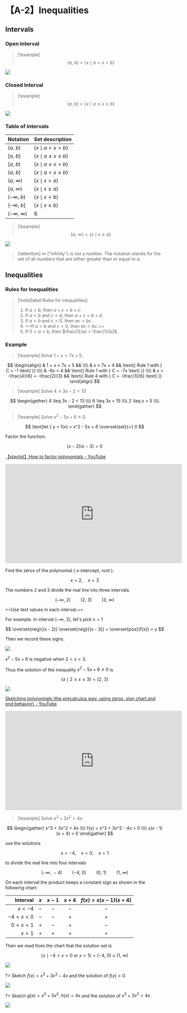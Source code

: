# 【A-2】Inequalities

## Intervals

### Open Interval

> [!example]
$$
(a,\ b) = \{ x \mid  a < x < b \}
$$

<img src="./數學/微積分/img/A-2_1.png" style="max-width: 40%;">

### Closed Interval

> [!example]
$$
[a,\ b] = \{ x \mid a \leq x \leq b \}
$$

<img src="./數學/微積分/img/A-2_2.png" style="max-width: 40%;">

### Table of Intervals

| Notation             | Set description                |
| :------------------- | :----------------------------- |
| $(a,\ b)$            | $\{ x \mid a < x < b \}$       |
| $[a,\ b]$            | $\{ x \mid a \leq x \leq b \}$ |
| $[a,\ b)$            | $\{ x \mid a \leq x < b \}$    |
| $(a,\ b]$            | $\{ x \mid a < x \leq b \}$    |
| $(a,\ \infty)$       | $\{ x \mid x > a \}$           |
| $[a,\ \infty)$       | $\{ x \mid x \geq a \}$        |
| $(-\infty,\ b)$      | $\{ x \mid x < b \}$           |
| $(-\infty,\ b]$      | $\{ x \mid x \leq b \}$        |
| $(-\infty,\ \infty)$ | $\mathbb{R}$                   |

> [!example]
$$
[a,\ \infty) = \{ x \mid  x \geq a \}
$$

<img src="./數學/微積分/img/A-2_3.png" style="max-width: 40%;">

> [!attention]
$\infty$ ("infinity") is not a number. The notation stands for the set of all numbers that are either greater than or equal to $a$.

## Inequalities

### Rules for Inequalities

> [!note|label:Rules for inequalities]
>
> 1. If $a < b$, then $a + c < b + c$.
> 2. If $a < b$ and $c < d$, then $a + c < b + d$.
> 3. If $a < b$ and $c > 0$, then $ac < bc$.
> 4. ==If $a < b$ and $c < 0$, then $ac > bc$.==
> 5. If $0 < a < b$, then $\frac{1}{a} > \frac{1}{b}$.

### Example

> [!example]
Solve $1 + x < 7x + 5$.

$$
\begin{align}
    & 1 + x < 7x + 5
    &&
    \\\\
    & x < 7x + 4
    && \text{( Rule 1 with } C = -1 \text{ )}
    \\\\
    & -6x < 4
    && \text{( Rule 1 with } C = -7x \text{ )}
    \\\\
    & x > -\frac{4}{6} = -\frac{2}{3}
    && \text{( Rule 4 with } C = -\frac{1}{6} \text{ )}
\end{align}
$$

> [!example]
Solve $4 \leq 3x - 2 < 13$

$$
\begin{gather}
    4 \leq 3x - 2 < 13
    \\\\
    6 \leq 3x < 15
    \\\\
    2 \leq x < 5
    \\\\
\end{gather}
$$

> [!example]
Solve $x^2 - 5x + 6 \leq 0$.

$$
\text{let } y = f(x) = x^2 - 5x + 6 \overset{set}{=} 0
$$

Factor the function.

$$
(x - 2)(x - 3) = 0
$$

[【playlist】How to factor polynomials - YouTube](https://www.youtube.com/playlist?list=PLxV9sWI37Onf9RpDQkqCKOE1JwvuoBZzH)

<iframe width="560" height="315" src="https://www.youtube.com/embed/videoseries?si=MYKsRxHxew8o9yQF&amp;list=PLxV9sWI37Onf9RpDQkqCKOE1JwvuoBZzH" title="YouTube video player" frameborder="0" allow="accelerometer; autoplay; clipboard-write; encrypted-media; gyroscope; picture-in-picture; web-share" allowfullscreen></iframe>

Find the zeros of the polynomial ( x-intercept, root ).

$$
x = 2, \quad x = 3
$$

The numbers 2 and 3 divide the real line into three intervals.

$$
(-\infty,\ 2) \qquad (2,\ 3) \qquad (3,\ \infty)
$$

==Use test values in each interval.==

For example. In interval $(-\infty,\ 2)$, let's pick $x = 1$

$$
\overset{neg}{(x - 2)} \overset{neg}{(x - 3)} = \overset{pos}{f(x)} = y
$$

Then we record these signs.

<img src="./數學/微積分/img/A-2_4.png" style="max-width: 40%;">

$x^2 - 5x + 6$ is negative when $2 < x < 3$.

Thus the solution of the inequality $x^2 - 5x + 6 \leq 0$ is

$$
\{ x \mid 2 \leq x \leq 3 \} = [2,\ 3]
$$

<img src="./數學/微積分/img/A-2_5.png" style="max-width: 40%;">

[Sketching polynomials (the precalculus way: using zeros, sign chart and end behavior) - YouTube](https://www.youtube.com/watch?v=wCTwBwe2xqY)

<iframe width="560" height="315" src="https://www.youtube.com/embed/wCTwBwe2xqY" title="YouTube video player" frameborder="0" allow="accelerometer; autoplay; clipboard-write; encrypted-media; gyroscope; picture-in-picture; web-share" allowfullscreen></iframe>

> [!example]
Solve $x^3 + 3x^2 > 4x$.

$$
\begin{gather}
    x^3 + 3x^2 > 4x
    \\\\
    f(x) = x^3 + 3x^2 - 4x > 0
    \\\\
    x(x - 1)(x + 4) > 0
\end{gather}
$$

use the solutions

$$
x = -4, \quad x = 0, \quad x = 1
$$

to divide the real line into four intervals

$$
(-\infty,\ -4) \qquad (-4,\ 0) \qquad (0,\ 1) \qquad (1,\ \infty)
$$

On each interval the product keeps a constant sign as shown in the following chart:

|     Interval |  $x$  | $x-1$ | $x+4$ | $f(x)=x(x-1)(x+4)$ |
| -----------: | :---: | :---: | :---: | :----------------: |
|     $x < -4$ |  $-$  |  $-$  |  $-$  |        $-$         |
| $-4 < x < 0$ |  $-$  |  $-$  |  $+$  |        $+$         |
|  $0 < x < 1$ |  $+$  |  $-$  |  $+$  |        $-$         |
|      $x > 1$ |  $+$  |  $+$  |  $+$  |        $+$         |

Then we read from the chart that the solution set is

$$
\{ x \mid -4 < x < 0 \text{ or } x > 1 \} = (-4,\ 0) \cup (1,\ \infty)
$$

<img src="./數學/微積分/img/A-2_6.png" style="max-width: 40%;">

?> Sketch $f(x) = x^3 + 3x^2 - 4x$ and the solution of $f(x) > 0$.

<img src="./數學/微積分/img/A-2_7.png" style="max-width: 70%;">

?> Sketch $g(x) = x^3 + 3x^2,\ h(x) = 4x$ and the solution of $x^3 + 3x^2 > 4x$.

<img src="./數學/微積分/img/A-2_8.png">
